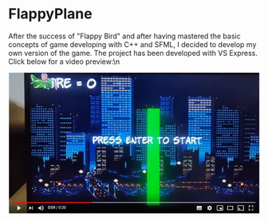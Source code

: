 # FlappyPlane
After the success of "Flappy Bird" and after having mastered the basic concepts of game developing with C++ and SFML, I decided to develop my own version of the game. 
The project has been developed with VS Express.
Click below for a video preview:\n



[![Watch the video](/forGitLayout/FlappyPlane.JPG)](https://www.youtube.com/watch?v=eKtHZWqIVpw)
